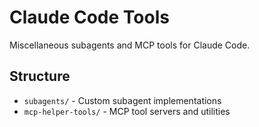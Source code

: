 # Claude Code Tools

Miscellaneous subagents and MCP tools for Claude Code.

## Structure

- `subagents/` - Custom subagent implementations
- `mcp-helper-tools/` - MCP tool servers and utilities
